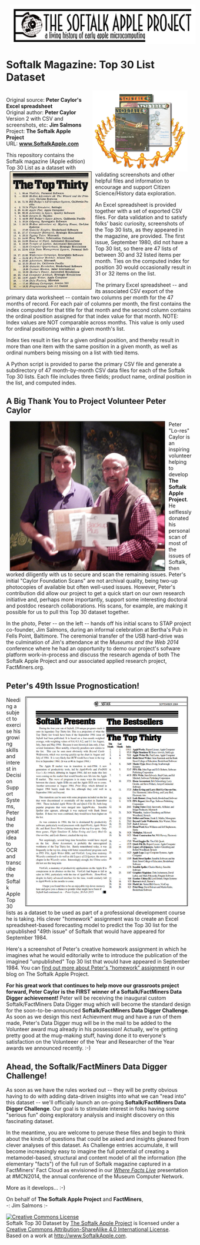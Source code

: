 <img src="https://raw.githubusercontent.com/SoftalkAppleProject/datasets_top30/master/images/STAP_masthead_1200.png" width="600" align="center" hspace="10" vspace="0" border="0" /><br />
# Softalk Magazine: Top 30 List Dataset

<img src="https://raw.githubusercontent.com/SoftalkAppleProject/datasets_top30/master/images/what_softalk_means_to_us.png" width="260" align="right" hspace="10" vspace="0" border="0" /><br />
Original source: **Peter Caylor's Excel spreadsheet** <br />
Original author: **Peter Caylor** <br />
Version 2 with CSV and screenshots, etc: **Jim Salmons** <br />
Project: **The Softalk Apple Project** <br />
URL: **www.SoftalkApple.com**

<img src="https://raw.githubusercontent.com/SoftalkAppleProject/datasets_top30/master/Screenshots/v1n03_Nov80_top30.jpg" width="220" align="left" hspace="10" border="1" />
This repository contains the Softalk magazine (Apple edition) Top 30 List as a dataset with validating screenshots and other helpful files and information to encourage and support Citizen Science/History data exploration. 

An Excel spreadsheet is provided together with a set of exported CSV files. For data validation and to satisfy folks' basic curiosity, screenshots of the Top 30 lists, as they appeared in the magazine, are provided. The first issue, September 1980, did not have a Top 30 list, so there are 47 lists of between 30 and 32 listed items per month. Ties on the computed index for position 30 would occasionally result in 31 or 32 items on the list.

The primary Excel spreadsheet -- and its associated CSV export of the primary data worksheet -- contain two columns per month for the 47 months of record. For each pair of columns per month, the first contains the index computed for that title for that month and the second column contains the ordinal position assigned for that index value for that month. NOTE: Index values are NOT comparable across months. This value is only used for ordinal positioning within a given month's list.

Index ties result in ties for a given ordinal position, and thereby result in more than one item with the same position in a given month, as well as ordinal numbers being missing on a list with tied items.

A Python script is provided to parse the primary CSV file and generate a subdirectory of 47 month-by-month CSV data files for each of the Softalk Top 30 lists. Each file includes three fields; product name, ordinal position in the list, and computed indes.

## A Big Thank You to Project Volunteer Peter Caylor

<img src="https://raw.githubusercontent.com/SoftalkAppleProject/datasets_top30/master/images/LoRes_Peter_Caylor_handsoff_Softalk_megascans_to_Jim_Salmons.jpg" width="420" align="left" hspace="10" border="1" />Peter "Lo-res" Caylor is an inspiring volunteer helping to develop **The Softalk Apple Project**. He selflessly donated his personal scan of most of the issues of Softalk, then worked diligently with us to secure and scan the remaining issues. Peter's initial "Caylor Foundation Scans" are not archival quality, being two-up photocopies of available but often well-used issues. However, Peter's contribution did allow our project to get a quick start on our own research initiative and, perhaps more importantly, support some interesting doctoral and postdoc research collaborations. His scans, for example, are making it possible for us to pull this Top 30 dataset together.

In the photo, Peter -- on the left -- hands off his initial scans to STAP project co-founder, Jim Salmons, during an informal celebration at Bertha's Pub in Fells Point, Baltimore. The ceremonial transfer of the USB hard-drive was the culmination of Jim's attendance at the *Museums and the Web 2014* conference where he had an opportunity to demo our project's sofware platform work-in-process and discuss the research agenda of both The Softalk Apple Project and our associated applied research project, FactMiners.org.

## Peter's 49th Issue Prognostication!
<img src="https://raw.githubusercontent.com/SoftalkAppleProject/datasets_top30/master/images/Peters_issue49_forecast_top30.png" width="440" align="right" hspace="10" border="1" />
Needing a subject to exercise his growing skills and interest in Decision Support Systems, Peter had the great idea to OCR and transcribe the Softalk Apple Top 30 lists as a dataset to be used as part of a professional development course he is taking. His clever "homework" assignment was to create an Excel spreadsheet-based forecasting model to predict the Top 30 list for the unpublished "49th issue" of Softalk that would have appeared for September 1984.

Here's a screenshot of Peter's creative homework assignment in which he imagines what he would editorially write to introduce the publication of the imagined "unpublished" Top 30 list that would have appeared in September 1984. You can [find out more about Peter's "homework" assignment](http://goo.gl/L97G1Y) in our blog on The Softalk Apple Project.

**For his great work that continues to help move our grassroots project forward, Peter Caylor is the FIRST winner of a Softalk/FactMiners Data Digger achievement!** Peter will be receiving the inaugural custom Softalk/FactMiners Data Digger mug which will become the standard design for the soon-to-be-announced **Softalk/FactMiners Data Digger Challenge**. As soon as we design this next Achievment mug and have a run of them made, Peter's Data Digger mug will be in the mail to be added to the Volunteer award mug already in his possession! Actually, we're getting pretty good at the mug-making stuff, having done it to everyone's satisfaction on the Volunteeer of the Year and Researcher of the Year awards we announced recently. :-)

## Ahead, the Softalk/FactMiners Data Digger Challenge!

As soon as we have the rules worked out -- they will be pretty obvious having to do with adding data-driven insights into what we can "read into" this dataset -- we'll officially launch an on-going **Softalk/FactMiners Data Digger Challenge**. Our goal is to stimulate interest in folks having some "serious fun" doing exploratory analysis and insight discovery on this fascinating dataset.

In the meantime, you are welcome to peruse these files and begin to think about the kinds of questions that could be asked and insights gleaned from clever analyses of this dataset. As Challenge entries accumulate, it will become increasingly easy to imagine the full potential of creating a metamodel-based, structural and content model of all the information (the elementary "facts") of the full run of Softalk magazine captured in a FactMiners' Fact Cloud as envisioned in our [*Where Facts Live*](http://goo.gl/gS2FJk) presentation at #MCN2014, the annual conference of the Museum Computer Network.

More as it develops... :-)

On behalf of **The Softalk Apple Project** and **FactMiners**,<br />
-: Jim Salmons :-<br />

<a rel="license" href="http://creativecommons.org/licenses/by-sa/4.0/"><img alt="Creative Commons License" style="border-width:0" src="https://i.creativecommons.org/l/by-sa/4.0/88x31.png" /></a><br /><span xmlns:dct="http://purl.org/dc/terms/" property="dct:title">Softalk Top 30 Dataset</span> by <a xmlns:cc="http://creativecommons.org/ns#" href="http://www.SoftalkApple.com" property="cc:attributionName" rel="cc:attributionURL">The Softalk Apple Project</a> is licensed under a <a rel="license" href="http://creativecommons.org/licenses/by-sa/4.0/">Creative Commons Attribution-ShareAlike 4.0 International License</a>.<br />Based on a work at <a xmlns:dct="http://purl.org/dc/terms/" href="http://www.SoftalkApple.com" rel="dct:source">http://www.SoftalkApple.com</a>.
